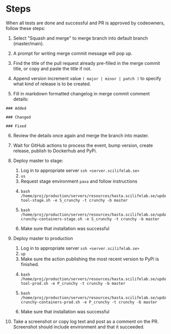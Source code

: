 # Steps

When all tests are done and successful and PR is approved by codeowners, follow these steps:

1. Select "Squash and merge" to merge branch into default branch (master/main).


2. A prompt for writing merge commit message will pop up.


3. Find the title of the pull request already pre-filled in the merge commit title, or copy and paste 
the title if not.


4. Append version increment value `( major | minor | patch )` to specify what kind of release is to be created.


5. Fill in markdown formatted changelog in merge commit comment details:

` ### Added `

` ### Changed `

` ### Fixed `

6. Review the details once again and merge the branch into master.


7. Wait for GitHub actions to process the event, bump version, create release, publish to Dockerhub and PyPi.


8. Deploy master to stage:
    1. Log in to appropriate server `ssh <server.scilifelab.se>`
    2. `us`
    3. Request stage environment `paxa` and follow instructions
    4. ```shell
       bash /home/proj/production/servers/resources/hasta.scilifelab.se/update-tool-stage.sh -e S_crunchy -t crunchy -b master
       ```
   5. ```shell
      bash /home/proj/production/servers/resources/hasta.scilifelab.se/update-crunchy-containers-stage.sh -e S_crunchy -t crunchy -b master
      ```
   6. Make sure that installation was successful
   

9. Deploy master to production
     1. Log in to appropriate server `ssh <server.scilifelab.se>`
     2. `up`
     3. Make sure the action publishing the most recent version to PyPi is finished.
     4. ```shell
        bash /home/proj/production/servers/resources/hasta.scilifelab.se/update-tool-prod.sh -e P_crunchy -t crunchy -b master
        ```
     5. ```shell
        bash /home/proj/production/servers/resources/hasta.scilifelab.se/update-crunchy-containers-prod.sh -e P_crunchy -t crunchy -b master
        ```
     6. Make sure that installation was successful


11. Take a screenshot or copy log text and post as a comment on the PR. Screenshot should include environment and that it succeeded.
